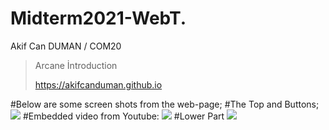 # Midterm2021-WebT.
Akif Can DUMAN / COM20
>Arcane İntroduction
>
>https://akifcanduman.github.io

#Below are some screen shots from the web-page;
#The Top and Buttons;
<img src="https://user-images.githubusercontent.com/73740265/141811193-31195a9b-877f-4167-9e5e-0123c1b76673.png">
#Embedded video from Youtube:
<img src="https://user-images.githubusercontent.com/73740265/141811392-2d44cba4-bb1d-4e1b-94ad-e23c28e5a7eb.png">
#Lower Part
<img src="https://user-images.githubusercontent.com/73740265/141811721-d0473d8c-9d5c-4db6-ad8e-756fb59f59cf.png">
